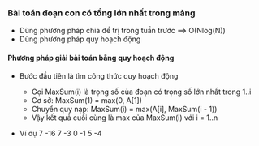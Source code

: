 ### Bài toán đoạn con có tổng lớn nhất trong mảng
- Dùng phương pháp chia để trị trong tuần trước ==> O(Nlog(N)) 
- Dùng phương pháp quy hoạch động 

#### Phương pháp giải bài toán bằng quy hoạch động
- Bước đầu tiên là tìm công thức quy hoạch động 
    - Gọi MaxSum(i) là trọng số của đoạn có trọng số lớn nhất trong 1..i
    - Cơ sở: MaxSum(1) = max(0, A[1])
    - Chuyển quy nạp: MaxSum(i) = max(A[i], MaxSum(i - 1))
    - Vậy kết quả cuối cùng là max của MaxSum(i) với i = 1..n

- Ví dụ
7
-16 7 -3 0 -1 5 -4